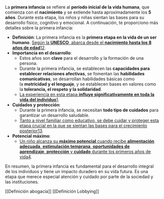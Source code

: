 La **primera infancia** se refiere al **período inicial de la vida humana**, que comienza con el **nacimiento** y se extiende hasta aproximadamente los **5 años**. Durante esta etapa, los niños y niñas sientan las bases para su desarrollo físico, cognitivo y emocional. A continuación, te proporciono más detalles sobre la primera infancia:

- **Definición**: La primera infancia es la **primera etapa en la vida de un ser humano**. [Según la **UNESCO**, abarca desde el **nacimiento hasta los 8 años de edad**](https://definicion.de/primera-infancia/)[1](https://definicion.de/primera-infancia/)[2](https://definicion.edu.lat/definicion/primera-infancia.html).
- **Importancia en el desarrollo**:
    - Estos años son **clave** para el desarrollo y la formación de una persona.
    - Durante la primera infancia, se establecen las **capacidades para establecer relaciones afectivas**, se fomentan las **habilidades comunicativas**, se desarrollan habilidades básicas como la **motricidad y el lenguaje**, y se establecen bases en valores como la **tolerancia, el respeto y la solidaridad**.
    - [La experiencia en esta etapa **influye significativamente en toda la vida del individuo**](https://definicion.de/primera-infancia/)[1](https://definicion.de/primera-infancia/).
- **Cuidados y protección**:
    - Durante la primera infancia, se necesitan **todo tipo de cuidados** para garantizar un desarrollo saludable.
    - [Tanto a nivel familiar como educativo, se debe cuidar y proteger esta etapa crucial en la que se sientan las bases para el crecimiento posterior](https://definicion.de/primera-infancia/)[1](https://definicion.de/primera-infancia/)[3](https://imss.gob.mx/sites/all/statics/pdf/guarderias/PrimeraInfancia.pdf).
- **Potencial máximo**:
    - [Un niño alcanza su **máximo potencial** cuando recibe **alimentación adecuada**, **estimulación temprana**, **oportunidades de aprendizaje**, **protección** y **cuidado** durante los primeros años de vida](https://www.unicef.org/colombia/primera-infancia)[4](https://www.unicef.org/colombia/primera-infancia).

En resumen, la primera infancia es fundamental para el desarrollo integral de los individuos y tiene un impacto duradero en su vida futura. Es una etapa que merece especial atención y cuidado por parte de la sociedad y las instituciones.

[[Definición abogacía]]
[[Definición Lobbying]]
